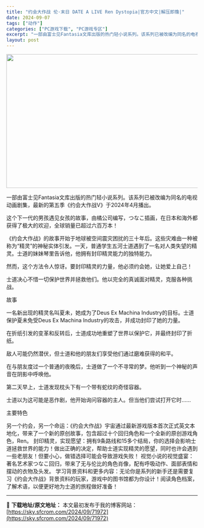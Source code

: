```yaml
---
title: "约会大作战 伦·末日 DATE A LIVE Ren Dystopia|官方中文|解压即撸|"
date: 2024-09-07
tags: ["动作"]
categories: ["PC游戏下载", "PC游戏专区"]
excerpt: "一部由富士见Fantasia文库出版的热门轻小说系列。该系列已被改编为同名的电视动画剧集，最新的第五季《约会大作战V》于2024年4月播出。 这个下一代的男孩遇见女孩的故事，由橘公司编写，つなこ插画，在日本和海外都获得了极大的欢迎，全球销量已超过六百万本！ 《约会大作战》的故事开始于地球被空间震灾困&hellip;"
layout: post
---
```


<img class="aligncenter size-full wp-image-71973" src="https://sky.sfcrom.com/wp-content/uploads/2024/09/2024090706534630.webp" alt="" width="616" height="353" />

一部由富士见Fantasia文库出版的热门轻小说系列。该系列已被改编为同名的电视动画剧集，最新的第五季《约会大作战V》于2024年4月播出。

这个下一代的男孩遇见女孩的故事，由橘公司编写，つなこ插画，在日本和海外都获得了极大的欢迎，全球销量已超过六百万本！

《约会大作战》的故事开始于地球被空间震灾困扰的三十年后。这些灾难由一种被称为“精灵”的神秘实体引发。一天，普通学生五河士道遇到了一名对人类失望的精灵。士道的妹妹琴里告诉他，他拥有封印精灵能力的独特能力。

然而，这个方法令人惊讶。要封印精灵的力量，他必须约会她，让她爱上自己！

士道决心不惜一切保护世界并拯救他们。他以完全的真诚面对精灵，克服各种挑战。

故事

一名新出现的精灵名叫夏未，她成为了Deus Ex Machina Industry的目标。士道保护夏未免受Deus Ex Machina Industry的攻击，并成功封印了她的力量。

在折纸引发的变革和反转后，士道成功地重塑了世界以保护它，并最终封印了折纸。

敌人可能仍然潜伏，但士道和他的朋友们享受他们通过磨难获得的和平。

在与朋友度过一个普通的夜晚后，士道做了一个不寻常的梦。他听到一个神秘的声音在阴影中呼唤他。

第二天早上，士道发现枕头下有一个带有蛇纹的奇怪容器。

士道以为这可能是恶作剧，他开始询问容器的主人。但当他们尝试打开它时……

主要特色

另一个约会，另一个命运：《约会大作战》宇宙通过最新游戏版本首次正式英文本地化，带来了一个新的原创故事，包含超过十个回归角色和一个全新的原创游戏角色，Ren。
封印精灵，实现愿望：拥有9条路线和15多个结局，你的选择会影响士道拯救世界的能力！做出正确的决定，帮助士道实现精灵的愿望，同时也许会遇到一些老朋友！但要小心，做错选择可能会导致游戏失败！
视觉小说的视觉盛宴：著名艺术家つなこ回归，带来了无与伦比的角色肖像，配有呼吸动作、面部表情和摆动的衣物及头发。
学习背景资料和更多内容：无论你是系列的新手还是需要复习《约会大作战》背景资料的玩家，游戏中的图书馆都为你设计！阅读角色档案，了解术语，以便更好地为士道的旅程做好准备！

---
📖 **下载地址/原文地址：** 本文最初发布于我的博客网站：[https://sky.sfcrom.com/2024/09/71972](https://sky.sfcrom.com/2024/09/71972)
